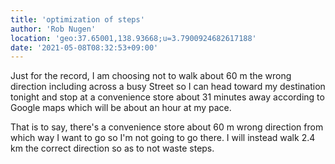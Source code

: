 ```yaml
---
title: 'optimization of steps'
author: 'Rob Nugen'
location: 'geo:37.65001,138.93668;u=3.7900924682617188'
date: '2021-05-08T08:32:53+09:00'
---
```


Just for the record, I am choosing not to walk about 60 m the wrong direction including across a busy Street so I can head toward my destination tonight and stop at a convenience store about 31 minutes away according to Google maps which will be about an hour at my pace.

That is to say, there's a convenience store about 60 m wrong direction from which way I want to go so I'm not going to go there.  I will instead walk 2.4 km the correct direction so as to not waste steps.
